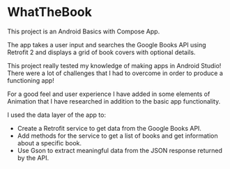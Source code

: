 # WhatTheBook
This project is an Android Basics with Compose App. 

The app takes a user input and searches the Google Books API using Retrofit 2 and displays a grid of book covers with optional details.

This project really tested my knowledge of making apps in Android Studio! There were a lot of challenges that I had to overcome in order to produce a functioning app! 

For a good feel and user experience I have added in some elements of Animation that I have researched in addition to the basic app functionality.


I used the data layer of the app to: 
- Create a Retrofit service to get data from the Google Books API.
- Add methods for the service to get a list of books and get information about a specific book.
- Use Gson to extract meaningful data from the JSON response returned by the API.
